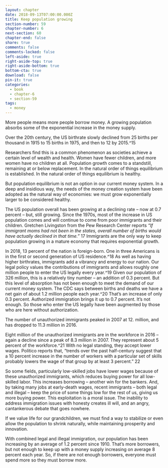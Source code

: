 ```yaml
---
layout: chapter
date: 2018-09-13T07:00:00.000Z
title: Keep population growing
section-number: 59
chapter-number: 6
next-section: 60
chapter-end: false
share: true
comments: false
comments-locked: false
left-aside: true
right-aside-top: true
right-aside-bottom: true
bottom-cta: true
download: false
pin-it: true
categories:
  - book
  - chapter-6
  - section-59
tags:
  - money
---
```

More people means more people borrow money. A growing
population absorbs some of the exponential increase in the
money supply.

Over the 20th century, the US birthrate slowly declined from 25
births per thousand in 1915 to 15 births in 1975, and then to 12
by 2015.^15 

Researchers find this is a common phenomenon as societies achieve a
certain level of wealth and health. Women have fewer children, and
more women have no children at all. Population growth comes to a
standstill, remaining at or below replacement. In the natural order
of things equilibrium is established. In the natural order of things
equilibrium is healthy.

But population equilibrium is not an option in our current money
system. In a deep and insidious way, the needs of the money creation
system have been adopted as the natural way of economies: we must
grow exponentially larger to be considered healthy.

The US population overall has been growing at a declining rate –
now at 0.7 percent – but, still growing. Since the 1970s, most of the
increase in US population comes and will continue to come from
poor immigrants and their children. Gretchen Livingston from the
Pew Research Center reports _“If immigrant moms had not been in
the states, overall number of births would have actually declined in that
time.”_ 17 Immigrants are the only way to keep population growing in
a mature economy that requires exponential growth.

In 2018, 13 percent of the nation is foreign-born. One in three
Americans is in the first or second generation of US residence.^18 As
well as having higher birthrates, immigrants add a vibrancy and
energy to our nation. Our legal policy values the contributions of
immigrants and allows roughly one million people to enter the US
legally every year.^19 Given our population of 326 million, this is a
relatively tiny number – an addition of 0.3 percent.
But this level of absorption has not been enough to meet the demand
of our current money system. The CDC says between births and
deaths we have a net gain of about 1.2 million people each year.^20
That’s an increase of only 0.3 percent. Authorized immigration
brings it up to 0.7 percent. It’s not enough. So those who enter the
US legally have been augmented by those who are here without
authorization.

The number of unauthorized immigrants peaked in 2007 at 12.
million, and has dropped to 11.3 million in 2016.

Eight million of the unauthorized immigrants are in the workforce
in 2016 – again a decline since a peak of 8.3 million in 2007. They
represent about 5 percent of the workforce.^21 With no legal standing,
they accept lower wages. Politico reports that, “trends over the past
half-century suggest that a 10 percent increase in the number of workers
with a particular set of skills probably lowers the wage of that group by at
least 3 percent.” 22

So some fields, particularly low-skilled jobs have lower wages because
of these unauthorized immigrants, which reduces buying power
for all low-skilled labor. This increases borrowing – another win for
the bankers. And, by taking many jobs at early-death wages, recent
immigrants – both legal and illegal – keep the price of some things
low for the rest of us, giving us more buying power. This exploitation
is a moral issue. The inability to address immigration issues with
honesty creates ill will, and an angry, cantankerous debate that
goes nowhere.

If we value life for our grandchildren, we must find a way to stabilize
or even allow the population to shrink naturally, while maintaining
prosperity and innovation.

With combined legal and illegal immigration, our population
has been increasing by an average of 1.2 percent since 1910. That’s more borrowers, but not enough to keep up with a money supply
increasing on average 8 percent each year. So, if there are not enough
borrowers, everyone must spend more so they must borrow more.
